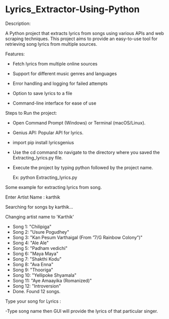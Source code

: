 # Lyrics_Extractor-Using-Python

Description:

  A Python project that extracts lyrics from songs using various APIs and web scraping techniques. 
  This project aims to provide an easy-to-use tool for retrieving song lyrics from multiple sources.

Features:

 - Fetch lyrics from multiple online sources
 
 - Support for different music genres and languages
   
 - Error handling and logging for failed attempts
   
 - Option to save lyrics to a file
   
 - Command-line interface for ease of use
   
Steps to Run the project:

 - Open Command Prompt (Windows) or Terminal (macOS/Linux).

 - Genius API: Popular API for lyrics.

 - import pip install lyricsgenius

 - Use the cd command to navigate to the directory where you saved the Extracting_lyrics.py file.

 - Execute the project by typing python followed by the project name.

   Ex: python Extracting_lyrics.py 

Some example for extracting lyrics from song.

  Enter Artist Name : karthik
  
  Searching for songs by karthik...

Changing artist name to 'Karthik'

 - Song 1: "Chilipiga"
 - Song 2: "Usure Pogudhey"
 - Song 3: "Kan Pesum Varthaigal (From ”7/G Rainbow Colony”)"
 - Song 4: "Ale Ale"
 - Song 5: "Padham vedichi"
 - Song 6: "Maya Maya"
 - Song 7: "Shakthi Kodu"
 - Song 8: "Ava Enna"
 - Song 9: "Thooriga"
 - Song 10: "Yellipoke Shyamala"
 - Song 11: "Aye Amaayika (Romanized)"
 - Song 12: "Introversion"
 -  Done. Found 12 songs.
 
Type your song for Lyrics :

-Type song name then GUI will provide the lyrics of that particular singer.
